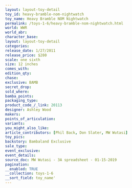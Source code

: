 ```yaml
---
layout: layout-toy-detail 
toy_id: heavy-bramble-nom-nightwatch
toy_name: Heavy Bramble NOM Nightwatch
permalink: /toys-1-6/heavy-bramble-nom-nightwatch.html
world: WWR
world_abr: 
character_base: 
layout: layout-toy-detail
categories: 
release_date: 1/27/2011
release_price: $280 
scale: one sixth
size: 12 inches
comes_with: 
edition_qty: 
chase: 
exclusive: BAMB
secret_drop: 
sold_where: 
bamba_points: 
packaging_type: 
product_code_/_link: 20113
designer: Ashley Wood
makers: 
points_of_articulation: 
variants: 
you_might_also_like: 
article_contributors: [Phil Back, Don Slater, MW Wutasi]
toy_pics: 
backstory: Bambaland Exclusive
sale_type: 
event_exclusive: 
event_details: 
source_doc: MW Wutasi - 3A spreadsheet - 01-15-2019
pagination: 
__enabled: TRUE
__collection: toys-1-6
__sort_field: toy_name'
---
```

